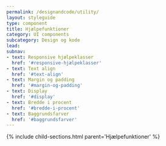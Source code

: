 ```yaml
---
permalink: /designandcode/utility/
layout: styleguide
type: component
title: Hjælpefunktioner
category: UI components
subcategory: Design og kode
lead: 
subnav:
- text: Responsive hjælpeklasser
  href: '#responsive-hjælpeklasser'
- text: Text align
  href: '#text-align'
- text: Margin og padding
  href: '#margin-og-padding'
- text: Display
  href: '#display'
- text: Bredde i procent
  href: '#bredde-i-procent'
- text: Baggrundsfarver
  href: '#baggrundsfarver'
---
```


{% include child-sections.html parent='Hjælpefunktioner' %}
